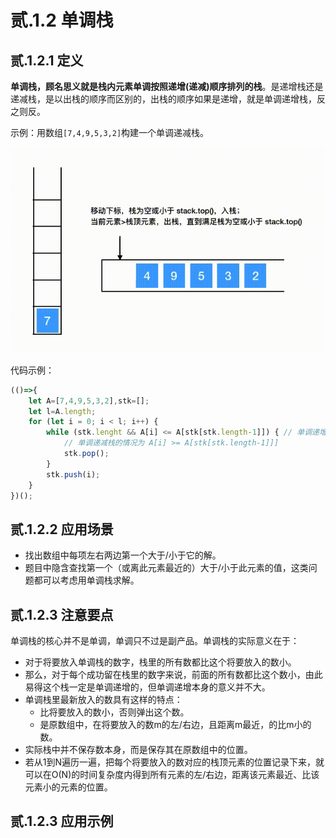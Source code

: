 # 贰.1.2 单调栈

## **贰.1.2.1 定义**

**单调栈，顾名思义就是栈内元素单调按照递增\(递减\)顺序排列的栈**。是递增栈还是递减栈，是以出栈的顺序而区别的，出栈的顺序如果是递增，就是单调递增栈，反之则反。

示例：用数组`[7,4,9,5,3,2]`构建一个单调递减栈。

![](../.gitbook/assets/monotone-stack.gif)

代码示例：

```javascript
(()=>{
    let A=[7,4,9,5,3,2],stk=[];
    let l=A.length;
    for (let i = 0; i < l; i++) {
        while (stk.lenght && A[i] <= A[stk[stk.length-1]]) { // 单调递增栈
            // 单调递减栈的情况为 A[i] >= A[stk[stk.length-1]]]
            stk.pop();
        }
        stk.push(i);
    }
})();
```

## 贰.1.2.2 应用场景

* 找出数组中每项左右两边第一个大于/小于它的解。
* 题目中隐含查找第一个（或离此元素最近的）大于/小于此元素的值，这类问题都可以考虑用单调栈求解。

## 贰.1.2.3 注意要点

单调栈的核心并不是单调，单调只不过是副产品。单调栈的实际意义在于：

* 对于将要放入单调栈的数字，栈里的所有数都比这个将要放入的数小。
* 那么，对于每个成功留在栈里的数字来说，前面的所有数都比这个数小，由此易得这个栈一定是单调递增的，但单调递增本身的意义并不大。
* 单调栈里最新放入的数具有这样的特点：
  * 比将要放入的数小，否则弹出这个数。
  * 是原数组中，在将要放入的数m的左/右边，且距离m最近，的比m小的数。 
* 实际栈中并不保存数本身，而是保存其在原数组中的位置。
* 若从1到N遍历一遍，把每个将要放入的数对应的栈顶元素的位置记录下来，就可以在O\(N\)的时间复杂度内得到所有元素的左/右边，距离该元素最近、比该元素小的元素的位置。

## 贰.1.2.3 应用示例


